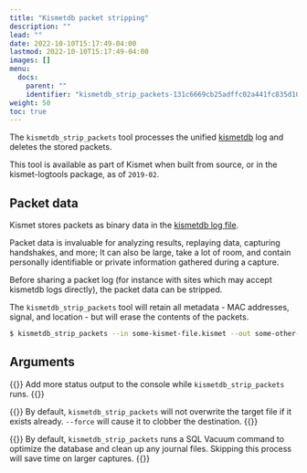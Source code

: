 ```yaml
---
title: "Kismetdb packet stripping"
description: ""
lead: ""
date: 2022-10-10T15:17:49-04:00
lastmod: 2022-10-10T15:17:49-04:00
images: []
menu:
  docs:
    parent: ""
    identifier: "kismetdb_strip_packets-131c6669cb25adffc02a441fc835d102"
weight: 50
toc: true
---
```


The `kismetdb_strip_packets` tool processes the unified [kismetdb](/docs/readme/logging/kismetdb/) log and deletes the stored packets.

This tool is available as part of Kismet when built from source, or in the kismet-logtools package, as of `2019-02`.

## Packet data

Kismet stores packets as binary data in the [kismetdb log file](/docs/readme/logging/logging/).

Packet data is invaluable for analyzing results, replaying data, capturing handshakes, and more; It can also be large, take a lot of room, and contain personally identifiable or private information gathered during a capture.

Before sharing a packet log (for instance with sites which may accept kismetdb logs directly), the packet data can be stripped.

The `kismetdb_strip_packets` tool will retain all metadata - MAC addresses, signal, and location - but will erase the contents of the packets.

```bash
$ kismetdb_strip_packets --in some-kismet-file.kismet --out some-other-file.kismet
```

## Arguments

{{<argument verbose>}}
Add more status output to the console while `kismetdb_strip_packets` runs.
{{</argument>}}

{{<argument force>}}
By default, `kismetdb_strip_packets` will not overwrite the target file if it exists already.  `--force` will cause it to clobber the destination.
{{</argument>}}

{{<argument skip-clean>}}
By default, `kismetdb_strip_packets` runs a SQL Vacuum command to optimize the database and clean up any journal files.  Skipping this process will save time on larger captures.
{{</argument>}}

